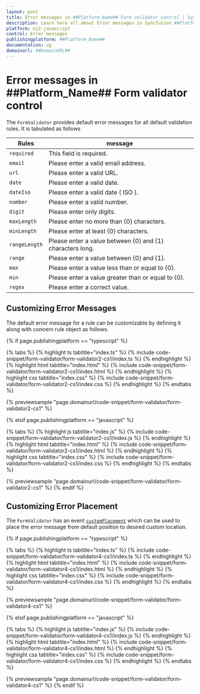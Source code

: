 ```yaml
---
layout: post
title: Error messages in ##Platform_Name## Form validator control | Syncfusion
description: Learn here all about Error messages in Syncfusion ##Platform_Name## Form validator control of Syncfusion Essential JS 2 and more.
platform: ej2-javascript
control: Error messages 
publishingplatform: ##Platform_Name##
documentation: ug
domainurl: ##DomainURL##
---
```


# Error messages in ##Platform_Name## Form validator control

The `FormValidator` provides default error messages for all default validation rules.
It is tabulated as follows

| Rules | message |
| ------------- | ------------- |
| `required` | This field is required. |
| `email` | Please enter a valid email address. |
| `url` | Please enter a valid URL. |
| `date` | Please enter a valid date. |
| `dateIso` | Please enter a valid date ( ISO ). |
| `number` | Please enter a valid number. |
| `digit` | Please enter only digits. |
| `maxLength` | Please enter no more than {0} characters. |
| `minLength` | Please enter at least {0} characters. |
| `rangeLength` | Please enter a value between {0} and {1} characters long. |
| `range` | Please enter a value between {0} and {1}. |
| `max` | Please enter a value less than or equal to {0}. |
| `min` | Please enter a value greater than or equal to {0}. |
| `regex` | Please enter a correct value. |

## Customizing Error Messages

The default error message for a rule can be customizable by defining it along with concern rule object as follows.

{% if page.publishingplatform == "typescript" %}

 {% tabs %}
{% highlight ts tabtitle="index.ts" %}
{% include code-snippet/form-validator/form-validator2-cs1/index.ts %}
{% endhighlight %}
{% highlight html tabtitle="index.html" %}
{% include code-snippet/form-validator/form-validator2-cs1/index.html %}
{% endhighlight %}
{% highlight css tabtitle="index.css" %}
{% include code-snippet/form-validator/form-validator2-cs1/index.css %}
{% endhighlight %}
{% endtabs %}
        
{% previewsample "page.domainurl/code-snippet/form-validator/form-validator2-cs1" %}

{% elsif page.publishingplatform == "javascript" %}

{% tabs %}
{% highlight js tabtitle="index.js" %}
{% include code-snippet/form-validator/form-validator2-cs1/index.js %}
{% endhighlight %}
{% highlight html tabtitle="index.html" %}
{% include code-snippet/form-validator/form-validator2-cs1/index.html %}
{% endhighlight %}
{% highlight css tabtitle="index.css" %}
{% include code-snippet/form-validator/form-validator2-cs1/index.css %}
{% endhighlight %}
{% endtabs %}

{% previewsample "page.domainurl/code-snippet/form-validator/form-validator2-cs1" %}
{% endif %}

## Customizing Error Placement

The `FormValidator` has an event [`customPlacement`](https://ej2.syncfusion.com/documentation/api/form-validator/#customplacement) which can be used to place the error message from default position to desired custom location.

{% if page.publishingplatform == "typescript" %}

 {% tabs %}
{% highlight ts tabtitle="index.ts" %}
{% include code-snippet/form-validator/form-validator4-cs1/index.ts %}
{% endhighlight %}
{% highlight html tabtitle="index.html" %}
{% include code-snippet/form-validator/form-validator4-cs1/index.html %}
{% endhighlight %}
{% highlight css tabtitle="index.css" %}
{% include code-snippet/form-validator/form-validator4-cs1/index.css %}
{% endhighlight %}
{% endtabs %}
        
{% previewsample "page.domainurl/code-snippet/form-validator/form-validator4-cs1" %}

{% elsif page.publishingplatform == "javascript" %}

{% tabs %}
{% highlight js tabtitle="index.js" %}
{% include code-snippet/form-validator/form-validator4-cs1/index.js %}
{% endhighlight %}
{% highlight html tabtitle="index.html" %}
{% include code-snippet/form-validator/form-validator4-cs1/index.html %}
{% endhighlight %}
{% highlight css tabtitle="index.css" %}
{% include code-snippet/form-validator/form-validator4-cs1/index.css %}
{% endhighlight %}
{% endtabs %}

{% previewsample "page.domainurl/code-snippet/form-validator/form-validator4-cs1" %}
{% endif %}